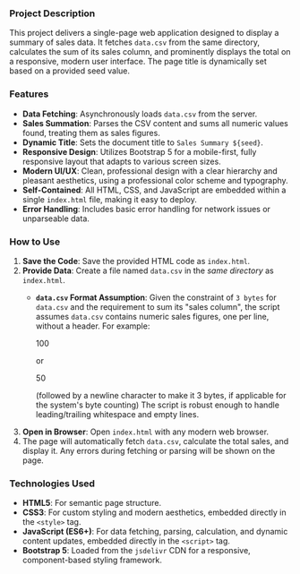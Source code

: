 ### Project Description
This project delivers a single-page web application designed to display a summary of sales data. It fetches `data.csv` from the same directory, calculates the sum of its sales column, and prominently displays the total on a responsive, modern user interface. The page title is dynamically set based on a provided seed value.

### Features
*   **Data Fetching**: Asynchronously loads `data.csv` from the server.
*   **Sales Summation**: Parses the CSV content and sums all numeric values found, treating them as sales figures.
*   **Dynamic Title**: Sets the document title to `Sales Summary ${seed}`.
*   **Responsive Design**: Utilizes Bootstrap 5 for a mobile-first, fully responsive layout that adapts to various screen sizes.
*   **Modern UI/UX**: Clean, professional design with a clear hierarchy and pleasant aesthetics, using a professional color scheme and typography.
*   **Self-Contained**: All HTML, CSS, and JavaScript are embedded within a single `index.html` file, making it easy to deploy.
*   **Error Handling**: Includes basic error handling for network issues or unparseable data.

### How to Use
1.  **Save the Code**: Save the provided HTML code as `index.html`.
2.  **Provide Data**: Create a file named `data.csv` in the *same directory* as `index.html`.
    *   **`data.csv` Format Assumption**: Given the constraint of `3 bytes` for `data.csv` and the requirement to sum its "sales column", the script assumes `data.csv` contains numeric sales figures, one per line, without a header. For example:
        
        100
        
        or
        
        50
        
        (followed by a newline character to make it 3 bytes, if applicable for the system's byte counting)
        The script is robust enough to handle leading/trailing whitespace and empty lines.
3.  **Open in Browser**: Open `index.html` with any modern web browser.
4.  The page will automatically fetch `data.csv`, calculate the total sales, and display it. Any errors during fetching or parsing will be shown on the page.

### Technologies Used
*   **HTML5**: For semantic page structure.
*   **CSS3**: For custom styling and modern aesthetics, embedded directly in the `<style>` tag.
*   **JavaScript (ES6+)**: For data fetching, parsing, calculation, and dynamic content updates, embedded directly in the `<script>` tag.
*   **Bootstrap 5**: Loaded from the `jsdelivr` CDN for a responsive, component-based styling framework.